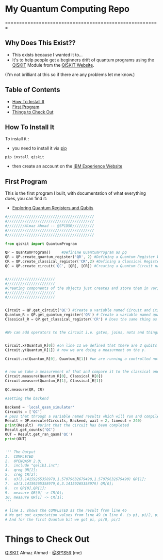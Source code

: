 # My Quantum Computing Repo
=======================================================

## Why Does This Exist??
- This exists because I wanted it to...
- It's to help people get a beginners drift of quantum programs using the [QISKIT](https://www.qiskit.org) Module from the [QISKIT Website](https://www.qiskit.org).

(I'm not brilliant at this so if there are any problems let me know.)


## Table of Contents
* [How To Install It](#how-to-install-it)
* [First Program ](#first-program)
* [Things to Check Out ](#things-to-check-out)

## How To Install It

To install it :
- you need to install it via [pip](https://pypi.org/project/pip/)

```
pip install qiskit
```
- then create an account on the [IBM Experience Website](https://quantumexperience.ng.bluemix.net/qx/experience)

## First Program
This is the first program I built, with documentation of what everything does, you can find it:
- [Exploring Quantum Registers and Qubits](https://github.com/sp1d5r/Quantum-Computing-Python-/blob/master/Exploring%20Quantum%20Registers%20and%20Qubits.py)
``` python
#////////////////////////////////////////
#////////////////////////////////////////
#////////Almaz Ahmad -- @SP1D5R//////////
#////////////////////////////////////////
#////////////////////////////////////////

from qiskit import QuantumProgram

QP = QuantumProgram()     #Definine QuantumProgram as pq
QR = QP.create_quantum_register('QR', 2) #Defining a Quantum Register With 2 Qubits
CR = QP.create_classical_register('CR',2) #Defining a Classical Register With 2 bits
QC = QP.create_circuit('QC', [QR], [CR]) #Creating a Quantum Circuit named as QC and passing it through the QuantumRegister (QR) and the ClassicalRegister (CR)


#//////////////////////
#//////////////////////
#Creating components of the objects just creates and store them in variables
#//////////////////////
#//////////////////////


Circuit = QP.get_circuit('QC') #Create a variable named Circuit and its the quantum program object and the method in the object is called get_circuit and the circuit we are getting is teh QuantumCircuit (QC)
Quantum_R = QP.get_quantum_register('QR') # Create a variable named quantum register and thats holding the results of running the get_quantum_register on the QuantumRegister
Classical_R = QP.get_classical_register('CR') # Does the same thing as above but for the classical register


#We can add operators to the circuit i.e. gates, joins, nots and things... the gates can simulate an applied magnetic field to a wave function which can collapse it in a certain direction once measured


Circuit.x(Quantum_R[0]) #on line 11 we defined that there are 2 qubits on the quantum register but its zero origon indexed so we will do it on the first one, and we are doing a measuremnt on the x
Circuit.y(Quantum_R[1]) # now we are doing a measurment on the y.

Circuit.cx(Quantum_R[0], Quantum_R[1]) #we are running a controlled not gate (cx)


# now we take a measurement of that and compare it to the classical one
Circuit.measure(Quantum_R[0], Classical_R[0])
Circuit.measure(Quantum_R[1], Classical_R[1])

QC.measure(QR, CR)

#setting the backend

Backend = 'local_qasm_simulator'
Circuits = ['QC']
# pass that through a variable named results which will run and compile the circuits
Result = QP.execute(Circuits, Backend, wait = 2, timeout = 240)
print(Result)  #print that the circuit has been completed
Result.get_counts('QC')
OUT = Result.get_ran_qasm('QC')
print(OUT)


''' The Output
1.  COMPLETED
2.  OPENQASM 2.0;
3.  include "qelib1.inc";
4.  qreg QR[2];
5.  creg CR[2];
6.  u3(3.14159265358979,1.57079632679490,1.57079632679490) QR[1];
7.  u3(3.14159265358979,0,3.14159265358979) QR[0];
8.  cx QR[0],QR[1];
9.  measure QR[0] -> CR[0];
10. measure QR[1] -> CR[1];
'''

# line 1. shows the COMPLETED as the result from line 46
# We got out expectation values from line 49 in line 6. is pi, pi/2, pi/2
# And for the first Quantum bit we got pi, pi/0, pi/1

```






# Things to Check Out
[QISKIT](https://github.com/QISKit)
Almaz Ahmad - [@SP1S5R](https://github.com/sp1d5r) (me)





